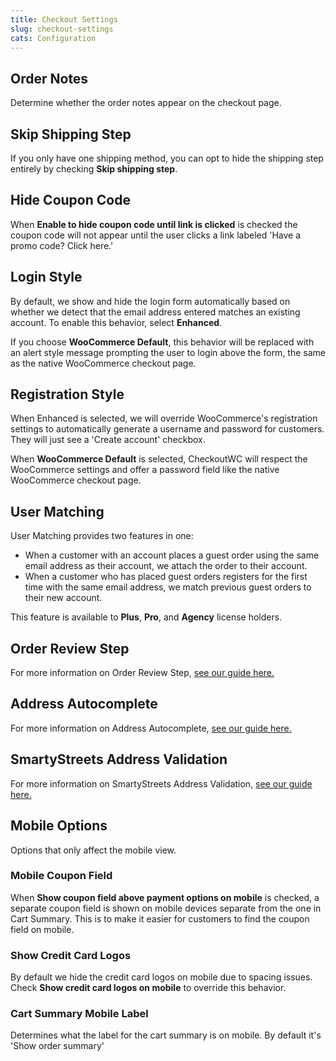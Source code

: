 ```yaml
---
title: Checkout Settings
slug: checkout-settings
cats: Configuration
---
```



  <h2>
    Order Notes
  </h2>
  <p>
    Determine whether the order notes appear on the checkout page.
  </p>
  <h2>
    Skip Shipping Step
  </h2>
  <p>
    If you only have one shipping method, you can opt to hide the shipping step entirely by checking <strong>Skip shipping step</strong>.
  </p>
  <h2>
    Hide Coupon Code
  </h2>
  <p>
    When <strong>Enable to hide coupon code until link is clicked</strong>&nbsp;is checked the coupon code will not appear until the user clicks a link labeled 'Have a promo code? Click here.'
  </p>
  <h2>
    Login Style
  </h2>
  <p>
    By default, we show and hide the login form automatically based on whether we detect that the email address entered matches an existing account. To enable this behavior, select <strong>Enhanced</strong>.
  </p>
  <p>
    If you choose <strong>WooCommerce Default</strong>, this behavior will be replaced with an alert style message prompting the user to login above the form, the same as the native WooCommerce checkout page.
  </p>
  <h2>
    Registration Style
  </h2>
  <p>
    When Enhanced is selected, we will override WooCommerce's registration settings to automatically generate a username and password for customers. They will just see a 'Create account' checkbox.
  </p>
  <p>
    When <strong>WooCommerce Default</strong> is selected, CheckoutWC will respect the WooCommerce settings and offer a password field like the native WooCommerce checkout page.
  </p>
  <h2>
    User Matching
  </h2>
  <p>
    User Matching provides two features in one:
  </p>
  <ul>
    <li>When a customer with an account places a guest order using the same email address as their account, we attach the order to their account.
    </li>
    <li>When a customer who has placed guest orders registers for the first time with the same email address, we match previous guest orders to their new account.
    </li>
  </ul>
  <p>
    This feature is available to <strong>Plus</strong>, <strong>Pro</strong>, and <strong>Agency</strong> license holders.
  </p>
  <h2>
    Order Review Step
  </h2>
  <p>
    For more information on Order Review Step, <a href="https://www.checkoutwc.com/documentation/how-to-add-order-review-step">see our guide here.</a>
  </p>
  <h2>
    <a href="https://www.checkoutwc.com/documentation/how-to-add-order-review-step"></a>Address Autocomplete
  </h2>
  <p>
    For more information on Address Autocomplete, <a href="https://www.checkoutwc.com/documentation/how-to-enable-address-autocomplete">see our guide here.</a>
  </p>
  <h2>
    SmartyStreets Address Validation
  </h2>
  <p>
    For more information on SmartyStreets Address Validation, <a href="https://www.checkoutwc.com/documentation/smartystreets-address-validation">see our guide here.</a>
  </p>
  <h2>
    Mobile Options
  </h2>
  <p>
    Options that only affect the mobile view.
  </p>
  <h3>
    Mobile Coupon Field
  </h3>
  <p>
    When <strong>Show coupon field above payment options on mobile</strong> is checked, a separate coupon field is shown on mobile devices separate from the one in Cart Summary. This is to make it easier for customers to find the coupon field on mobile.
  </p>
  <h3>
    Show Credit Card Logos
  </h3>
  <p>
    By default we hide the credit card logos on mobile due to spacing issues. Check <strong>Show credit card logos on mobile</strong> to override this behavior.
  </p>
  <h3>
    Cart Summary Mobile Label
  </h3>
  <p>
    Determines what the label for the cart summary is on mobile. By default it's 'Show order summary'
  </p>
